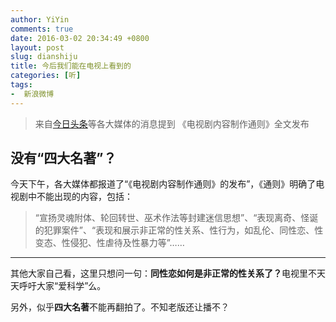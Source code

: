 ```yaml
---
author: YiYin
comments: true
date: 2016-03-02 20:34:49 +0800
layout: post
slug: dianshiju
title: 今后我们能在电视上看到的
categories: [听]
tags:
-  新浪微博
---
```

<div class="quote"> <blockquote>
    	来自<a href="http://toutiao.com/i6257136160896713218/">今日头条</a>等各大媒体的消息提到  《电视剧内容制作通则》全文发布
    </blockquote>
</div>

## 没有“四大名著”？

<div class="WB_editor_iframe" node-type="contentBody" style="opacity: 1; zoom: 1;">

今天下午，各大媒体都报道了“《电视剧内容制作通则》的发布”，《通则》明确了电视剧中不能出现的内容，包括：

<div class="quote"><blockquote>
“宣扬灵魂附体、轮回转世、巫术作法等封建迷信思想”、“表现离奇、怪诞的犯罪案件”、“表现和展示非正常的性关系、性行为，如乱伦、同性恋、性变态、性侵犯、性虐待及性暴力等”……</blockquote></div>


<hr/>
<div class="commentsonquote">
<div class="yiYin">
其他大家自己看，这里只想问一句：<b>同性恋如何是非正常的性关系了？</b>电视里不天天呼吁大家“爱科学”么。<br/>

另外，似乎<b>四大名著</b>不能再翻拍了。不知老版还让播不？
</div>
</div>
